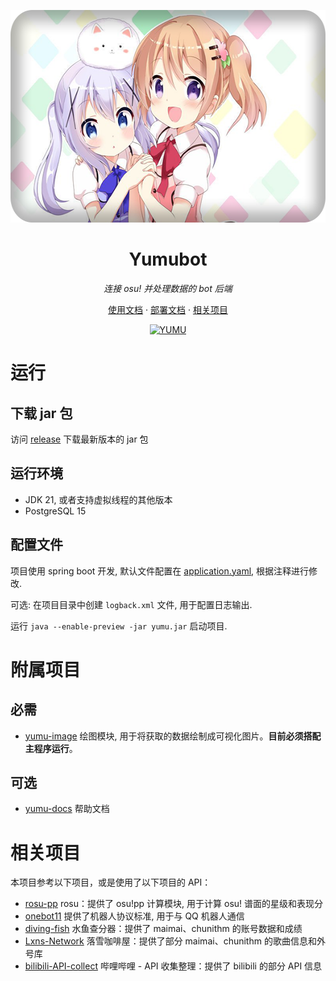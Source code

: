 <p align="center">
 <img src=".github/assets/logo.png" width="580" height="340" alt="YUMU">
</p>

<div align="center">

# Yumubot

_连接 osu! 并处理数据的 bot 后端_

</div>

<p align="center">
    <a href="https://docs.365246692.xyz">使用文档</a>
    ·
    <a href="#运行">部署文档</a>
    ·
    <a href="#相关项目">相关项目</a>
</p>

<div align="center">

[![YUMU](https://repobeats.axiom.co/api/embed/2e023b139aefd7ca09d5d1ba6fbd80d54f2d05da.svg "Repobeats analytics image")](https://github.com/yumu-bot/yumu-bot)

</div>

# 运行

## 下载 jar 包

访问 [release](https://github.com/yumu-bot/yumu-bot/releases) 下载最新版本的 jar 包

## 运行环境

- JDK 21, 或者支持虚拟线程的其他版本
- PostgreSQL 15

## 配置文件

项目使用 spring boot 开发, 默认文件配置在 [application.yaml](src/main/resources/application.yaml), 根据注释进行修改.

可选: 在项目目录中创建 `logback.xml` 文件, 用于配置日志输出.

运行 `java --enable-preview -jar yumu.jar` 启动项目.

# 附属项目

## 必需

- [yumu-image](https://github.com/yumu-bot/yumu-image) 绘图模块, 用于将获取的数据绘制成可视化图片。**目前必须搭配主程序运行**。

## 可选

- [yumu-docs](https://docs.365246692.xyz/) 帮助文档

# 相关项目

本项目参考以下项目，或是使用了以下项目的 API：

- [rosu-pp](https://github.com/MaxOhn/rosu-pp) rosu：提供了 osu!pp 计算模块, 用于计算 osu! 谱面的星级和表现分
- [onebot11](https://onebot.dev) 提供了机器人协议标准, 用于与 QQ 机器人通信
- [diving-fish](https://www.diving-fish.com/maimaidx/prober/#Tutorial) 水鱼查分器：提供了 maimai、chunithm 的账号数据和成绩
- [Lxns-Network](https://maimai.lxns.net/docs) 落雪咖啡屋：提供了部分 maimai、chunithm 的歌曲信息和外号库
- [bilibili-API-collect](https://github.com/SocialSisterYi/bilibili-API-collect/) 哔哩哔哩 - API 收集整理：提供了 bilibili 的部分 API 信息